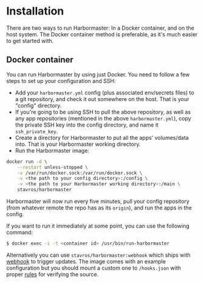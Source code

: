 Installation
============

There are two ways to run Harbormaster: In a Docker container, and on the host system.
The Docker container method is preferable, as it's much easier to get started with.


Docker container
----------------

You can run Harbormaster by using just Docker. You need to follow a few steps to set up
your configuration and SSH:

* Add your `harbormaster.yml` config (plus associated env/secrets files) to a git
  repository, and check it out somewhere on the host. That is your "config" directory.
* If you're going to be using SSH to pull the above repository, as well as any
  app repositories (mentioned in the above `harbormaster.yml`), copy the private SSH key
  into the config directory, and name it `ssh_private_key`.
* Create a directory for Harbormaster to put all the apps' volumes/data into. That is
  your Harbormaster working directory.
* Run the Harbormaster image:
```bash
docker run -d \
    --restart unless-stopped \
    -v /var/run/docker.sock:/var/run/docker.sock \
    -v <the path to your config directory>:/config \
    -v <the path to your Harbormaster working directory>:/main \
    stavros/harbormaster
```

Harbormaster will now run every five minutes, pull your config repository (from whatever
remote the repo has as its `origin`), and run the apps in the config.

If you want to run it immediately at some point, you can use the following command:

```bash
$ docker exec -i -t <container id> /usr/bin/run-harbormaster
```

Alternatively you can use `stavros/harbormaster:webhook` which ships with
[webhook](https://github.com/adnanh/webhook) to trigger updates. The image comes with
an example configuration but you should mount a custom one to `/hooks.json` with proper
[rules](https://github.com/adnanh/webhook/blob/master/docs/Hook-Rules.md) for verifying
the source.
